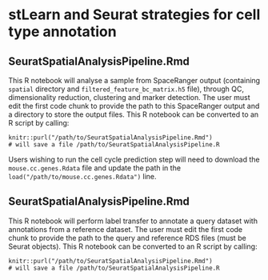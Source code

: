 # stLearn and Seurat strategies for cell type annotation

## SeuratSpatialAnalysisPipeline.Rmd

This R notebook will analyse a sample from SpaceRanger output (containing `spatial` directory and `filtered_feature_bc_matrix.h5` file), through QC, dimensionality reduction, clustering and marker detection. The user must edit the first code chunk to provide the path to this SpaceRanger output and a directory to store the output files. This R notebook can be converted to an R script by calling:

```
knitr::purl("/path/to/SeuratSpatialAnalysisPipeline.Rmd")
# will save a file /path/to/SeuratSpatialAnalysisPipeline.R
```

Users wishing to run the cell cycle prediction step will need to download the `mouse.cc.genes.Rdata` file and update the path in the `load("/path/to/mouse.cc.genes.Rdata")` line. 

## SeuratSpatialAnalysisPipeline.Rmd

This R notebook will perform label transfer to annotate a query dataset with annotations from a reference dataset. The user must edit the first code chunk to provide the path to the query and reference RDS files (must be Seurat objects). This R notebook can be converted to an R script by calling:

```
knitr::purl("/path/to/SeuratSpatialAnalysisPipeline.Rmd")
# will save a file /path/to/SeuratSpatialAnalysisPipeline.R
```
